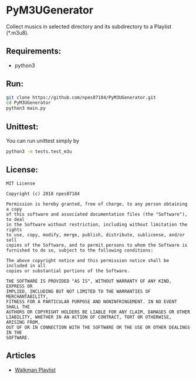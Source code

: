 PyM3UGenerator
============
Collect musics in selected directory and its subdirectory to a Playlist (*.m3u8).

## Requirements:
* python3

## Run:
```bash
git clone https://github.com/npes87184/PyM3UGenerator.git
cd PyM3UGenerator
python3 main.py
```

## Unittest:

You can run unittest simply by
```bash
python3 -m tests.test_m3u
```

## License:
```
MIT License

Copyright (c) 2018 npes87184

Permission is hereby granted, free of charge, to any person obtaining a copy
of this software and associated documentation files (the "Software"), to deal
in the Software without restriction, including without limitation the rights
to use, copy, modify, merge, publish, distribute, sublicense, and/or sell
copies of the Software, and to permit persons to whom the Software is
furnished to do so, subject to the following conditions:

The above copyright notice and this permission notice shall be included in all
copies or substantial portions of the Software.

THE SOFTWARE IS PROVIDED "AS IS", WITHOUT WARRANTY OF ANY KIND, EXPRESS OR
IMPLIED, INCLUDING BUT NOT LIMITED TO THE WARRANTIES OF MERCHANTABILITY,
FITNESS FOR A PARTICULAR PURPOSE AND NONINFRINGEMENT. IN NO EVENT SHALL THE
AUTHORS OR COPYRIGHT HOLDERS BE LIABLE FOR ANY CLAIM, DAMAGES OR OTHER
LIABILITY, WHETHER IN AN ACTION OF CONTRACT, TORT OR OTHERWISE, ARISING FROM,
OUT OF OR IN CONNECTION WITH THE SOFTWARE OR THE USE OR OTHER DEALINGS IN THE
SOFTWARE.
```

## Articles

* [Walkman Playlist](https://npes87184.github.io/2018-04-17-PyM3UGenerator/)
